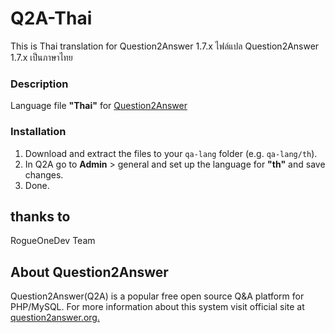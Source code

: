 # Q2A-Thai

This is Thai translation for Question2Answer 1.7.x
ไฟล์แปล Question2Answer 1.7.x เป็นภาษาไทย

### Description

Language file **"Thai"** for [Question2Answer](http://www.question2answer.org/)


### Installation

1. Download and extract the files to your `qa-lang` folder (e.g. `qa-lang/th`).
2. In Q2A go to **Admin** > general and set up the language for **"th"** and save changes.
3. Done.

## thanks to
RogueOneDev Team

## About Question2Answer
Question2Answer(Q2A) is a popular free open source Q&A platform for PHP/MySQL. For more information about this system visit official site at [question2answer.org.](http://www.question2answer.org/)
